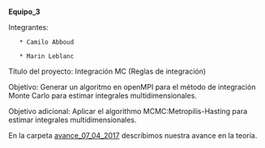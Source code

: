 
**Equipo_3**

Integrantes:

    
       * Camilo Abboud
    
       * Marin Leblanc



Título del proyecto: Integración MC (Reglas de integración)


Objetivo: Generar un algoritmo en openMPI para el método de integración Monte Carlo para estimar integrales multidimensionales.

Objetivo adicional: Aplicar el algorithmo MCMC:Metropilis-Hasting para estimar integrales multidimensionales.

En la carpeta [avance_07_04_2017](avance_07_04_2017) describimos nuestra avance en la teoría.

 




 

